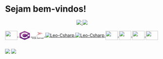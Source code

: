 # Sejam bem-vindos!

<div align="center">
  <a href="https://github.com/LeonardoBranbila">
  <img height="145em" src="https://github-readme-stats.vercel.app/api?username=LeonardoBranbila&show_icons=true&theme=nightowl&include_all_commits=true&count_private=true"/>
  <img height="145em" src="https://github-readme-stats.vercel.app/api/top-langs/?username=LeonardoBranbila&layout=compact&langs_count=7&theme=nightowl"/>
</div>
<div style="display: inline_block"><br>
  <img align="center" alt="" height="30" width="40" src="https://raw.githubusercontent.com/devicons/devicon/master/icons/csharp/visualstudio-original-wordmark.svg">
  <img align="center" alt="Leo-Csharp" height="30" width="40" src="https://raw.githubusercontent.com/devicons/devicon/master/icons/csharp/csharp-original.svg">
  <img align="center" alt="Leo-sql" height="30" width="40" src="https://raw.githubusercontent.com/devicons/devicon/master/icons/microsoftsqlserver/microsoftsqlserver-original-wordmark.svg">
  <img align="center" alt="Leo-Csharp" height="30" width="40" src="https://raw.githubusercontent.com/devicons/devicon/master/icons/csharp/mongodb-original-wordmark.svg">
  <img align="center" alt="Leo-Csharp" height="30" width="40" src="https://raw.githubusercontent.com/devicons/devicon/master/icons/csharp/rabbitmq-original-wordmark.svg">
  <img align="center" alt="" height="30" width="40" src="https://raw.githubusercontent.com/devicons/devicon/master/icons/csharp/azuredevops-plain.svg">
  <img align="center" alt="" height="30" width="40" src="https://raw.githubusercontent.com/devicons/devicon/master/icons/csharp/docker-original.svg">
  <img align="center" alt="" height="30" width="40" src="https://raw.githubusercontent.com/devicons/devicon/master/icons/csharp/kubernetes-original-wordmark.svg">
  <img align="center" alt="" height="30" width="40" src="https://raw.githubusercontent.com/devicons/devicon/master/icons/csharp/prometheus-original-wordmark.svg">
</div>
  
  ##
  
<div> 
  
  <a href = "mailto:branbila.leo@gmail.com"><img src="https://img.shields.io/badge/-Gmail-%23333?style=for-the-badge&logo=gmail&logoColor=white" target="_blank"></a>
  <a href="https://www.linkedin.com/in/leobranbila/" target="_blank"><img src="https://img.shields.io/badge/-LinkedIn-%230077B5?style=for-the-badge&logo=linkedin&logoColor=white" target="_blank"></a>
 
</div>


